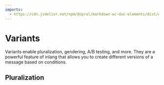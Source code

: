 ```yaml
---
imports: 
  - https://cdn.jsdelivr.net/npm/@opral/markdown-wc-doc-elements/dist/doc-callout.js
---
```



# Variants

Variants enable pluralization, gendering, A/B testing, and more. They are a powerful feature of inlang that allows you to create different versions of a message based on conditions. 

<doc-callout type="info">
  
</doc-callout>


## Pluralization